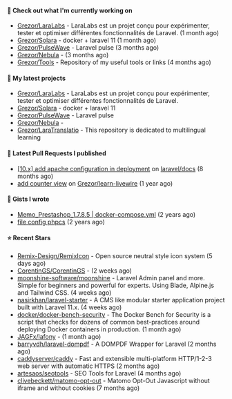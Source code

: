 #### 👷 Check out what I'm currently working on

- [Grezor/LaraLabs](https://github.com/Grezor/LaraLabs) - LaraLabs est un projet conçu pour expérimenter, tester et optimiser différentes fonctionnalités de Laravel. (1 month ago)
- [Grezor/Solara](https://github.com/Grezor/Solara) - docker &#43; laravel 11  (1 month ago)
- [Grezor/PulseWave](https://github.com/Grezor/PulseWave) - Laravel pulse (3 months ago)
- [Grezor/Nebula](https://github.com/Grezor/Nebula) -  (3 months ago)
- [Grezor/Tools](https://github.com/Grezor/Tools) - Repository of my useful tools or links (4 months ago)

#### 🌱 My latest projects

- [Grezor/LaraLabs](https://github.com/Grezor/LaraLabs) - LaraLabs est un projet conçu pour expérimenter, tester et optimiser différentes fonctionnalités de Laravel.
- [Grezor/Solara](https://github.com/Grezor/Solara) - docker &#43; laravel 11 
- [Grezor/PulseWave](https://github.com/Grezor/PulseWave) - Laravel pulse
- [Grezor/Nebula](https://github.com/Grezor/Nebula) - 
- [Grezor/LaraTranslatio](https://github.com/Grezor/LaraTranslatio) - This repository is dedicated to multilingual learning 

#### 🔨 Latest Pull Requests I published

- [[10.x] add apache configuration in deployment](https://github.com/laravel/docs/pull/9349) on [laravel/docs](https://github.com/laravel/docs) (8 months ago)
- [add counter view](https://github.com/Grezor/learn-livewire/pull/1) on [Grezor/learn-livewire](https://github.com/Grezor/learn-livewire) (1 year ago)

#### 📓 Gists I wrote

- [Memo_Prestashop_1.7.8.5 | docker-compose.yml](https://gist.github.com/eb78b378ed9f40780dc077b361ead337) (2 years ago)
- [file config phpcs](https://gist.github.com/27d8a6056d2e171aed20c26699439861) (2 years ago)

#### ⭐ Recent Stars

- [Remix-Design/RemixIcon](https://github.com/Remix-Design/RemixIcon) - Open source neutral style icon system (5 days ago)
- [CorentinGS/CorentinGS](https://github.com/CorentinGS/CorentinGS) -  (2 weeks ago)
- [moonshine-software/moonshine](https://github.com/moonshine-software/moonshine) - Laravel Admin panel and more. Simple for beginners and powerful for experts. Using Blade, Alpine.js and Tailwind CSS. (4 weeks ago)
- [nasirkhan/laravel-starter](https://github.com/nasirkhan/laravel-starter) - A CMS like modular starter application project built with Laravel 11.x. (4 weeks ago)
- [docker/docker-bench-security](https://github.com/docker/docker-bench-security) - The Docker Bench for Security is a script that checks for dozens of common best-practices around deploying Docker containers in production. (1 month ago)
- [JAGFx/lafony](https://github.com/JAGFx/lafony) -  (1 month ago)
- [barryvdh/laravel-dompdf](https://github.com/barryvdh/laravel-dompdf) - A DOMPDF Wrapper for Laravel (2 months ago)
- [caddyserver/caddy](https://github.com/caddyserver/caddy) - Fast and extensible multi-platform HTTP/1-2-3 web server with automatic HTTPS (2 months ago)
- [artesaos/seotools](https://github.com/artesaos/seotools) - SEO Tools for Laravel (4 months ago)
- [clivebeckett/matomo-opt-out](https://github.com/clivebeckett/matomo-opt-out) - Matomo Opt-Out Javascript without iframe and without cookies (7 months ago)
